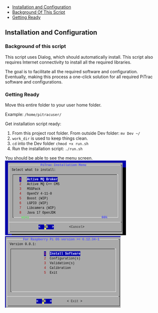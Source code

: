 - [Installation and Configuration](#installation-and-configuration)
- [Background Of This Script](#background-of-this-script)
- [Getting Ready](#getting-ready)



## Installation and Configuration

### Background of this script
This script uses Dialog, which should automatically install. This script also requires Internet connectivity to install all the required libraries.

The goal is to facilitate all the required software and configuration. Eventually, making this process a one-click solution for all required PiTrac software and configurations. 

### Getting Ready
Move this entire folder to your user home folder. 

Example: `/home/pitracuser/`

Get installation script ready:  
1. From this project root folder. From outside Dev folder: `mv Dev ~/`
3. `work_dir` is used to keep things clean. 
4. `cd` into the Dev folder `chmod +x run.sh`
5. Run the installation script: `./run.sh`

You should be able to see the menu screen. 
![alt text](img/menu.png)
![alt text](img/install_menu.png)

